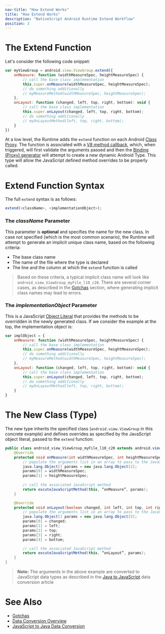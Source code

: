```yaml
---
nav-title: "How Extend Works"
title: "How Extend Works"
description: "NativeScript Android Runtime Extend Workflow"
position: 3
---
```


# The Extend Function
Let's consider the following code snippet:

```javascript
var myViewGroup = android.view.ViewGroup.extend({
	onMeasure: function (widthMeasureSpec, heightMeasureSpec) {
		// call the base class implementation
        this.super.onMeasure(widthMeasureSpec, heightMeasureSpec);
        // do something additionally
        // myMeasureMethod(widthMeasureSpec, heightMeasureSpec);
    },
    onLayout: function (changed, left, top, right, bottom): void {
        // call the base class implementation
        this.super.onLayout(changed, left, top, right, bottom);
        // do something additionally
        // myOnLayoutMethod(left, top, right, bottom);
    }
})
```

At a low level, the Runtime adds the `extend` function on each Android [Class Proxy](../metadata/accessing-packages.md). The function is associated with a [V8 method callback](http://izs.me/v8-docs/namespacev8.html#a2084c6d4a8bbd7cb65af83251aa59d04), which, when triggered, will first validate the arguments passed and then the [Binding (Proxy) generator](../generator/overview.md) will attempt to create a new dynamic Android Type. This type will allow the JavaScript defined method overrides to be properly called. 

# Extend Function Syntax
The full `extend` syntax is as follows:

```javascript
extend(<className>, <implementationObject>);
```

### The *className* Parameter
This parameter is **optional** and specifies the name for the new class. In case not specified (which is the most common scenario), the Runtime will attempt to generate an implicit unique class name, based on the following criteria:

* The base class name
* The name of the file where the type is declared
* The line and the column at which the `extend` function is called

> Based on these criteria, a typical implicit class name will look like `android_view_ViewGroup_myFile_l10_c20`. There are several corner cases, as described in the [Gotchas](./gotchas.md) section, where generating implicit class names may lead to errors.

### The *implementationObject* Parameter
This is a JavaScript [Object Literal](http://www.w3schools.com/js/js_objects.asp) that provides the methods to be overridden in the newly generated class. If we consider the example at the top, the implementation object is:

```javascript
var implObject = {
	onMeasure: function (widthMeasureSpec, heightMeasureSpec) {
		// call the base class implementation
        this.super.onMeasure(widthMeasureSpec, heightMeasureSpec);
        // do something additionally
        // myMeasureMethod(widthMeasureSpec, heightMeasureSpec);
    },
    onLayout: function (changed, left, top, right, bottom): void {
        // call the base class implementation
        this.super.onLayout(changed, left, top, right, bottom);
        // do something additionally
        // myOnLayoutMethod(left, top, right, bottom);
    }
}
```

# The New Class (Type)
The new type inherits the specified class (`android.view.ViewGroup` in this concrete example) and defines overrides as specified by the JavaScript object literal, passed to the `extend` function:

```java
public class android_view_ViewGroup_myFile_l10_c20 extends android.view.ViewGroup {
	@Override
    protected void onMeasure(int widthMeasureSpec, int heightMeasureSpec) {
    	// populate the arguments list in an array to pass to the JavaScript world
    	java.lang.Object[] params = new java.lang.Object[2];
		params[0] = widthMeasureSpec;
		params[1] = heightMeasureSpec;
		
		// call the associated JavaScript method
		return excuteJavaScriptMethod(this, “onMeasure”, params);
	}

	@Override
	protected void onLayout(boolean changed, int left, int top, int right, int bottom) {
		// populate the arguments list in an array to pass to the JavaScript world
		java.lang.Object[] params = new java.lang.Object[5];
		params[0] = changed;
		params[1] = left;
		params[2] = top;
		params[3] = right;
		params[4] = bottom;

		// call the associated JavaScript method
		return excuteJavaScriptMethod(this, “onLayout”, params);
	}	
}
```

>**Note:** The arguments in the above example are converted to JavaScript data types as described in the [Java to JavaScript](./marshalling/java-to-js.md) data conversion article

# See Also
* [Gotchas](./gotchas.md)
* [Data Conversion Overview](../marshalling/overview.md)
* [JavaScript to Java Data Conversion](../marshalling/js-to-java.md)
